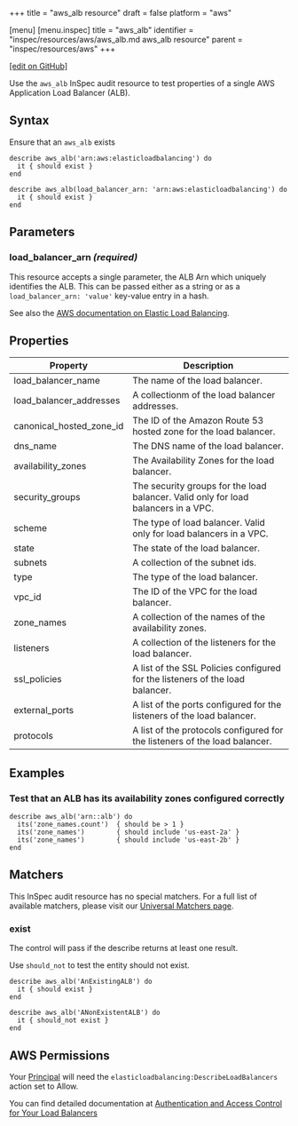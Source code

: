 +++
title = "aws_alb resource"
draft = false
platform = "aws"

[menu]
  [menu.inspec]
    title = "aws_alb"
    identifier = "inspec/resources/aws/aws_alb.md aws_alb resource"
    parent = "inspec/resources/aws"
+++

[\[edit on GitHub\]](https://github.com/inspec/inspec/blob/master/docs-chef-io/content/inspec/resources/aws_alb.md)

Use the `aws_alb` InSpec audit resource to test properties of a single AWS Application Load Balancer (ALB).

## Syntax

Ensure that an `aws_alb` exists

    describe aws_alb('arn:aws:elasticloadbalancing') do
      it { should exist }
    end

    describe aws_alb(load_balancer_arn: 'arn:aws:elasticloadbalancing') do
      it { should exist }
    end

## Parameters

### load_balancer_arn _(required)_

This resource accepts a single parameter, the ALB Arn which uniquely identifies the ALB.
This can be passed either as a string or as a `load_balancer_arn: 'value'` key-value entry in a hash.

See also the [AWS documentation on Elastic Load Balancing](https://docs.aws.amazon.com/elasticloadbalancing/latest/APIReference).

## Properties

| Property                 | Description                                                                        |
| ------------------------ | ---------------------------------------------------------------------------------- |
| load_balancer_name       | The name of the load balancer.                                                     |
| load_balancer_addresses  | A collectionm of the load balancer addresses.                                      |
| canonical_hosted_zone_id | The ID of the Amazon Route 53 hosted zone for the load balancer.                   |
| dns_name                 | The DNS name of the load balancer.                                                 |
| availability_zones       | The Availability Zones for the load balancer.                                      |
| security_groups          | The security groups for the load balancer. Valid only for load balancers in a VPC. |
| scheme                   | The type of load balancer. Valid only for load balancers in a VPC.                 |
| state                    | The state of the load balancer.                                                    |
| subnets                  | A collection of the subnet ids.                                                    |
| type                     | The type of the load balancer.                                                     |
| vpc_id                   | The ID of the VPC for the load balancer.                                           |
| zone_names               | A collection of the names of the availability zones.                               |
| listeners                | A collection of the listeners for the load balancer.                               |
| ssl_policies             | A list of the SSL Policies configured for the listeners of the load balancer.      |
| external_ports           | A list of the ports configured for the listeners of the load balancer.             |
| protocols                | A list of the protocols configured for the listeners of the load balancer.         |

## Examples

### Test that an ALB has its availability zones configured correctly

    describe aws_alb('arn::alb') do
      its('zone_names.count')  { should be > 1 }
      its('zone_names')        { should include 'us-east-2a' }
      its('zone_names')        { should include 'us-east-2b' }
    end

## Matchers

This InSpec audit resource has no special matchers. For a full list of available matchers, please visit our [Universal Matchers page](/inspec/matchers/).

### exist

The control will pass if the describe returns at least one result.

Use `should_not` to test the entity should not exist.

    describe aws_alb('AnExistingALB') do
      it { should exist }
    end

    describe aws_alb('ANonExistentALB') do
      it { should_not exist }
    end

## AWS Permissions

Your [Principal](https://docs.aws.amazon.com/IAM/latest/UserGuide/intro-structure.html#intro-structure-principal) will need the `elasticloadbalancing:DescribeLoadBalancers` action set to Allow.

You can find detailed documentation at [Authentication and Access Control for Your Load Balancers](https://docs.aws.amazon.com/elasticloadbalancing/latest/userguide/load-balancer-authentication-access-control.html)
